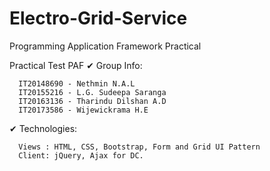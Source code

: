 # Electro-Grid-Service
Programming Application Framework Practical

Practical Test PAF
✔ Group Info: 

      IT20148690 - Nethmin N.A.L
      IT20155216 - L.G. Sudeepa Saranga
      IT20163136 - Tharindu Dilshan A.D
      IT20173586 - Wijewickrama H.E
      
✔ Technologies:

      Views : HTML, CSS, Bootstrap, Form and Grid UI Pattern
      Client: jQuery, Ajax for DC.

